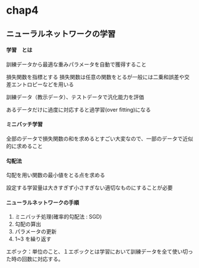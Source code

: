 # chap4

## ニューラルネットワークの学習

#### 学習　とは

訓練データから最適な重みパラメータを自動で獲得すること

損失関数を指標とする
損失関数は任意の関数をとるが一般には二乗和誤差や交差エントロピーなどを用いる

訓練データ（教示データ）、テストデータで汎化能力を評価

あるデータだけに過度に対応すると過学習(over fitting)になる

#### ミニバッチ学習

全部のデータで損失関数の和を求めるとすごい大変なので、一部のデータで近似的に求めること

#### 勾配法

勾配を用い関数の最小値をとる点を求める

設定する学習量は大きすぎず小さすぎない適切なものにすることが必要

#### ニューラルネットワークの手順

1. ミニバッチ処理(確率的勾配法 : SGD)
2. 勾配の算出
3. パラメータの更新
4. 1~3 を繰り返す

エポック：単位のこと、１エポックとは学習において訓練データを全て使い切った時の回数に対応する。
